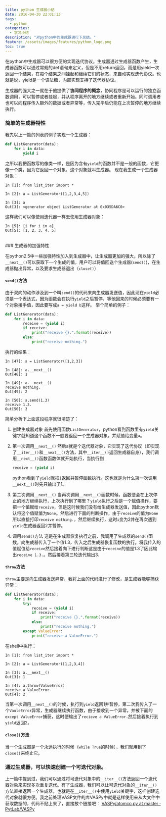 ```yaml
---
title: python 生成器小结
date: 2016-04-30 22:01:13
tags:
  - python
categories:
  - 学习小结
description: "对python中的生成器进行下总结。"
feature: /assets/images/features/python_logo.png
toc: true
---
```


在python中生成器可以很方便的实现迭代协议。生成器通过生成器函数产生，生成器函数可以通过常规的def语句来定义，但是不用return返回，而是用yield一次返回一个结果，在每个结果之间挂起和继续它们的状态，来自动实现迭代协议。也就是说，yield是一个语法糖，内部实现支持了迭代器协议。

生成器的强大之一就在于他提供了**协同程序的概念**，协同程序是可以运行的独立函数调用，可以暂停或者挂起，并从程序离开的地方继续或者重新开始。同时调用者也可以向程序传入额外的数据或者异常等，传入完毕后仍能在上次暂停的地方继续执行。

<!-- more -->

### 简单的生成器特性
我先以上一篇的列表的例子实现一个生成器：
``` python
def ListGenerator(data):
    for i in data:
        yield i
```
之所以我把函数写的像类一样，是因为含有`yield`的函数并不是一般的函数，它更像一个类，因为它返回一个对象，这个对象就叫生成器。
现在我生成一个生成器对象：
```
In [1]: from list_iter import *

In [2]: a = ListGenerator([1,2,3,4,5])

In [3]: a
Out[3]: <generator object ListGenerator at 0x035DA6C0>
```
这样我们可以像使用迭代器一样去使用生成器对象：
```
In [5]: [i for i in a]
Out[5]: [1, 2, 3, 4, 5]
```

<br>
### 生成器的加强特性

在python2.5中一些加强特性加入到生成器中，让生成器更加的强大，所以除了`__next__()`可以获取下一个生成的值，用户可以将值回送个生成器(`send()`)，在生成器抛出异常，以及要求生成器退出（`close()`）

#### `send()`方法
由于双向的动作涉及到一个叫`send()`的代码来向生成器发送值，因此现在`yield`必须是一个表达式，因为函数会在执行`yield`之后暂停，等他回来的时候必须要有一个对象接手值，因此要写成`a = yield b`这样。
举个简单的例子：
``` python
def ListGenerator(data):
    for i in data:
        receive = (yield i)
        if receive:
            print("receive {}.".format(receive))
        else:
            print("receive nothing.")
```
执行的结果：
```
In [47]: a = ListGenerator([1,2,3])

In [48]: a.__next__()
Out[48]: 1

In [49]: a.__next__()
receive nothing.
Out[49]: 2

In [50]: a.send(1.3)
receive 1.3.
Out[50]: 3
```
简单分析下上面这段程序就很清楚了：
1. 创建生成器对象
    首先使用函数`ListGenerator`，python看到函数里有`yield`关键字就知道这个函数不一般要返回一个生成器对象，并赋值给变量`a`。

2. 第一次调用`__next__()`
    然后a就是个迭代器对象，它实现了迭代协议（即实现了`__iter__()`和`__next__()`方法，其中`__iter__()`返回生成器自身），我们调用`__next__()`函数函数体就开始执行，当执行到
    ``` python
    receive = (yield i)
    ```
    python看到了`yield`就把`i`返回并暂停函数执行。这也就是为什么第一次调用`__next__()`时先只输出了1。
3. 第二次调用`__next__()`
    当再次调用`__next__()`函数时候，函数便会在上次停止的地方继续执行，上次执行到了哪里？`yield`执行之后是一个赋值操作，要把一个值赋给`receive`，但是这时候我们没有给生成器发送值，因此python默认将这个值赋值为`None`。然后进行下面的判断操作，由于`receive`的值为`None`所以直接打印`receive nothing.`，然后继续执行，这时`i`变为2并在再次遇到`yield`生成器返回2并暂停。

4. 调用`send()`方法
    这是在生成器恢复执行之前，我调用了生成器的`send()`函数，向生成器传入了一个值1.3，传入之后生成器恢复函数的执行，将我传入的值赋值给`receive`然后接着向下进行判断这是由于`receive`的值是1.3了因此输出`receive 1.3.`。然后接着第三轮迭代输出3.

#### `throw`方法
`throw`主要是向生成器发送异常，我将上面的代码进行了修改，是生成器能够捕获异常：
``` python
def ListGenerator(data):
    for i in data:
        try:
            receive = (yield i)
            if receive:
                print("receive {}.".format(receive))
            else:
                print("receive nothing.")
        except ValueError:
            print("receive a ValueError.")
```
在shell中执行：
```
In [1]: from list_iter import *

In [2]: a = ListGenerator([1,2,3,4])

In [3]: a.__next__()
Out[3]: 1

In [4]: a.throw(ValueError)
receive a ValueError.
Out[4]: 2
```
当第一次调用`__next__()`的时候，执行到`yield`返回1并暂停，第二次我传入了一个`VauleError`异常，生成器继续执行函数，由于接收到一个异常，并被下面的`except ValueError`捕获，这时便输出了`recieve a ValueError.`然后接着执行到`yield`返回2。

#### `close()`方法
当一个生成器是一个永远执行的时候（`while True`的时候），我们就用到了`close()`来终止它。

### 通过生成器，可以快速创建一个可迭代对象。
上一篇中提到过，我们可以通过将可迭代对象中的`__iter__()`方法返回一个迭代器对象来实现多次重复迭代。有了生成器，我们可以让可迭代对象的`__iter__()`方法直接返回一个生成器，也就是在`__iter__()`中使用`yield`关键字，这样创建迭代对象就很方便。我之前处理VASP文件的库VASPy中就是这样使用来从大文件中获取数据的，代码不贴上来了，直接放个链接吧： [<span class="fa fa-github"></span> VASPy/atomco.py at master · PytLab/VASPy](https://github.com/PytLab/VASPy/blob/master/vaspy/atomco.py#L433)
